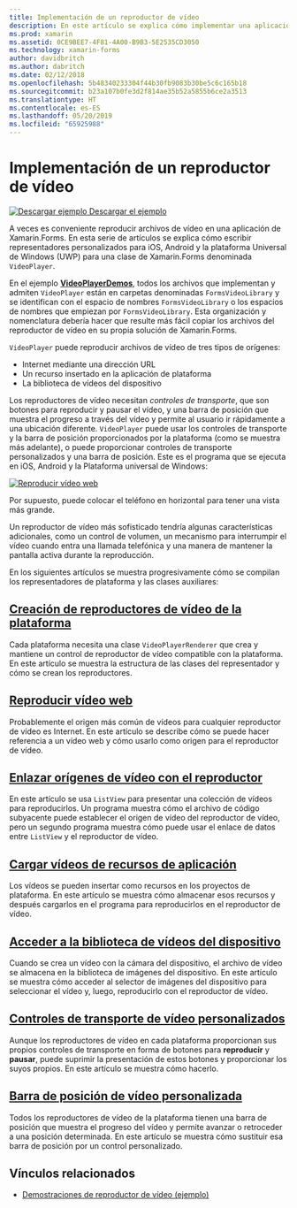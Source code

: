 ```yaml
---
title: Implementación de un reproductor de vídeo
description: En este artículo se explica cómo implementar una aplicación de reproductor de vídeo mediante Xamarin.Forms.
ms.prod: xamarin
ms.assetid: 0CE9BEE7-4F81-4A00-B9B3-5E2535CD3050
ms.technology: xamarin-forms
author: davidbritch
ms.author: dabritch
ms.date: 02/12/2018
ms.openlocfilehash: 5b48340233304f44b30fb9083b30be5c6c165b18
ms.sourcegitcommit: b23a107b0fe3d2f814ae35b52a5855b6ce2a3513
ms.translationtype: HT
ms.contentlocale: es-ES
ms.lasthandoff: 05/20/2019
ms.locfileid: "65925988"
---
```

# <a name="implementing-a-video-player"></a>Implementación de un reproductor de vídeo

[![Descargar ejemplo](~/media/shared/download.png) Descargar el ejemplo](https://developer.xamarin.com/samples/xamarin-forms/CustomRenderers/VideoPlayerDemos/)

A veces es conveniente reproducir archivos de vídeo en una aplicación de Xamarin.Forms. En esta serie de artículos se explica cómo escribir representadores personalizados para iOS, Android y la plataforma Universal de Windows (UWP) para una clase de Xamarin.Forms denominada `VideoPlayer`.

En el ejemplo [**VideoPlayerDemos**](https://developer.xamarin.com/samples/xamarin-forms/CustomRenderers/VideoPlayerDemos/), todos los archivos que implementan y admiten `VideoPlayer` están en carpetas denominadas `FormsVideoLibrary` y se identifican con el espacio de nombres `FormsVideoLibrary` o los espacios de nombres que empiezan por `FormsVideoLibrary`. Esta organización y nomenclatura debería hacer que resulte más fácil copiar los archivos del reproductor de vídeo en su propia solución de Xamarin.Forms.

`VideoPlayer` puede reproducir archivos de vídeo de tres tipos de orígenes:

- Internet mediante una dirección URL
- Un recurso insertado en la aplicación de plataforma
- La biblioteca de vídeos del dispositivo

Los reproductores de vídeo necesitan *controles de transporte*, que son botones para reproducir y pausar el vídeo, y una barra de posición que muestra el progreso a través del vídeo y permite al usuario ir rápidamente a una ubicación diferente. `VideoPlayer` puede usar los controles de transporte y la barra de posición proporcionados por la plataforma (como se muestra más adelante), o puede proporcionar controles de transporte personalizados y una barra de posición. Este es el programa que se ejecuta en iOS, Android y la Plataforma universal de Windows:

[![Reproducir vídeo web](web-videos-images/playwebvideo-small.png "Reproducir vídeo web")](web-videos-images/playwebvideo-large.png#lightbox "Reproducir vídeo web")

Por supuesto, puede colocar el teléfono en horizontal para tener una vista más grande.

Un reproductor de vídeo más sofisticado tendría algunas características adicionales, como un control de volumen, un mecanismo para interrumpir el vídeo cuando entra una llamada telefónica y una manera de mantener la pantalla activa durante la reproducción.

En los siguientes artículos se muestra progresivamente cómo se compilan los representadores de plataforma y las clases auxiliares:

## <a name="creating-the-platform-video-playersplayer-creationmd"></a>[Creación de reproductores de vídeo de la plataforma](player-creation.md)

Cada plataforma necesita una clase `VideoPlayerRenderer` que crea y mantiene un control de reproductor de vídeo compatible con la plataforma. En este artículo se muestra la estructura de las clases del representador y cómo se crean los reproductores.

## <a name="playing-a-web-videoweb-videosmd"></a>[Reproducir vídeo web](web-videos.md)

Probablemente el origen más común de vídeos para cualquier reproductor de vídeo es Internet. En este artículo se describe cómo se puede hacer referencia a un vídeo web y cómo usarlo como origen para el reproductor de vídeo.

## <a name="binding-video-sources-to-the-playersource-bindingsmd"></a>[Enlazar orígenes de vídeo con el reproductor](source-bindings.md)

En este artículo se usa `ListView` para presentar una colección de vídeos para reproducirlos. Un programa muestra cómo el archivo de código subyacente puede establecer el origen de vídeo del reproductor de vídeo, pero un segundo programa muestra cómo puede usar el enlace de datos entre `ListView` y el reproductor de vídeo.

## <a name="loading-application-resource-videosloading-resourcesmd"></a>[Cargar vídeos de recursos de aplicación](loading-resources.md)

Los vídeos se pueden insertar como recursos en los proyectos de plataforma. En este artículo se muestra cómo almacenar esos recursos y después cargarlos en el programa para reproducirlos en el reproductor de vídeo.

## <a name="accessing-the-devices-video-libraryaccessing-librarymd"></a>[Acceder a la biblioteca de vídeos del dispositivo](accessing-library.md)

Cuando se crea un vídeo con la cámara del dispositivo, el archivo de vídeo se almacena en la biblioteca de imágenes del dispositivo. En este artículo se muestra cómo acceder al selector de imágenes del dispositivo para seleccionar el vídeo y, luego, reproducirlo con el reproductor de vídeo.

## <a name="custom-video-transport-controlscustom-transportmd"></a>[Controles de transporte de vídeo personalizados](custom-transport.md)

Aunque los reproductores de vídeo en cada plataforma proporcionan sus propios controles de transporte en forma de botones para **reproducir** y **pausar**, puede suprimir la presentación de estos botones y proporcionar los suyos propios. En este artículo se muestra cómo hacerlo.

## <a name="custom-video-positioningcustom-positioningmd"></a>[Barra de posición de vídeo personalizada](custom-positioning.md)

Todos los reproductores de vídeo de la plataforma tienen una barra de posición que muestra el progreso del vídeo y permite avanzar o retroceder a una posición determinada. En este artículo se muestra cómo sustituir esa barra de posición por un control personalizado.





## <a name="related-links"></a>Vínculos relacionados

- [Demostraciones de reproductor de vídeo (ejemplo)](https://developer.xamarin.com/samples/xamarin-forms/CustomRenderers/VideoPlayerDemos/)
